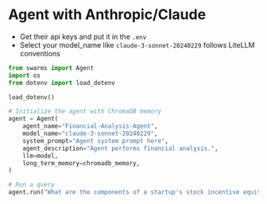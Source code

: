 # Agent with Anthropic/Claude

- Get their api keys and put it in the `.env`
- Select your model_name like `claude-3-sonnet-20240229` follows LiteLLM conventions


```python
from swarms import Agent
import os
from dotenv import load_dotenv

load_dotenv()

# Initialize the agent with ChromaDB memory
agent = Agent(
    agent_name="Financial-Analysis-Agent",
    model_name="claude-3-sonnet-20240229",
    system_prompt="Agent system prompt here",
    agent_description="Agent performs financial analysis.",
    llm=model,
    long_term_memory=chromadb_memory,
)

# Run a query
agent.run("What are the components of a startup's stock incentive equity plan?")
```